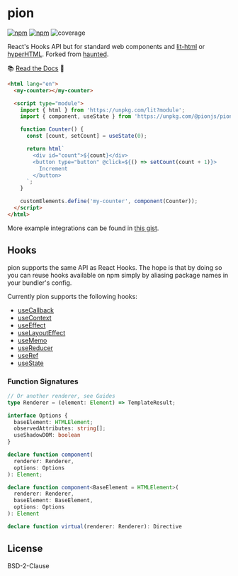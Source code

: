 # pion

[![npm](https://img.shields.io/npm/dt/@pionjs/pion)](https://npm.im/@pionjs/pion)
[![npm](https://img.shields.io/npm/v/@pionjs/pion)](https://npm.im/@pionjs/pion)
![coverage](https://api.codelyze.com/v1/projects/badge/clb_880e4a45e784d25b8115b2111d5cf157?r=1)

React's Hooks API but for standard web components and [lit-html](https://lit-html.polymer-project.org/) or [hyperHTML](https://codepen.io/WebReflection/pen/pxXrdy?editors=0010).
Forked from [haunted](https://github.com/matthewp/haunted).

📚 [Read the Docs](https://pionjs.com) 📖

```html
<html lang="en">
  <my-counter></my-counter>

  <script type="module">
    import { html } from 'https://unpkg.com/lit?module';
    import { component, useState } from 'https://unpkg.com/@pionjs/pion';

    function Counter() {
      const [count, setCount] = useState(0);

      return html`
        <div id="count">${count}</div>
        <button type="button" @click=${() => setCount(count + 1)}>
          Increment
        </button>
      `;
    }

    customElements.define('my-counter', component(Counter));
  </script>
</html>
```

More example integrations can be found in [this gist](https://gist.github.com/matthewp/92c4daa6588eaef484c6f389d20d5700).

## Hooks

pion supports the same API as React Hooks. The hope is that by doing so you can reuse hooks available on npm simply by aliasing package names in your bundler's config.

Currently pion supports the following hooks:

- [useCallback](https://pionjs.com/docs/hooks/useCallback/)
- [useContext](https://pionjs.com/docs/hooks/useContext/)
- [useEffect](https://pionjs.com/docs/hooks/useEffect/)
- [useLayoutEffect](https://pionjs.com/docs/hooks/useLayoutEffect/)
- [useMemo](https://pionjs.com/docs/hooks/useMemo/)
- [useReducer](https://pionjs.com/docs/hooks/useReducer/)
- [useRef](https://pionjs.com/docs/hooks/useRef/)
- [useState](https://pionjs.com/docs/hooks/useState/)

### Function Signatures

```ts
// Or another renderer, see Guides
type Renderer = (element: Element) => TemplateResult;

interface Options {
  baseElement: HTMLElement;
  observedAttributes: string[];
  useShadowDOM: boolean
}

declare function component(
  renderer: Renderer,
  options: Options
): Element;

declare function component<BaseElement = HTMLElement>(
  renderer: Renderer,
  baseElement: BaseElement,
  options: Options
): Element

declare function virtual(renderer: Renderer): Directive

```

## License

BSD-2-Clause
